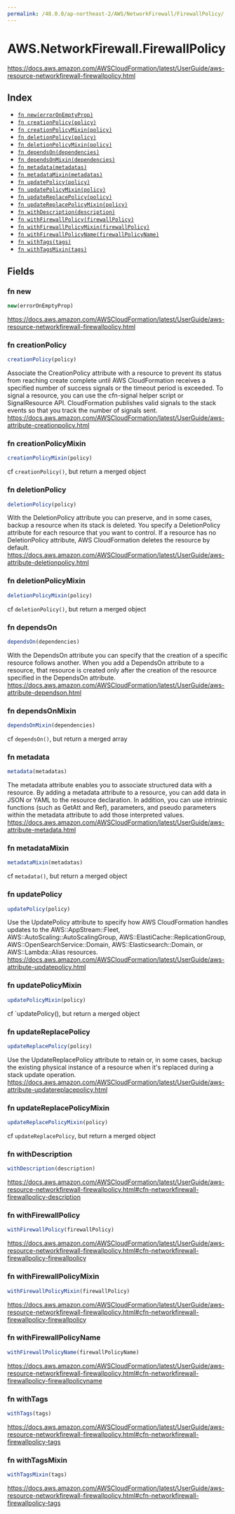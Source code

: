 ```yaml
---
permalink: /48.0.0/ap-northeast-2/AWS/NetworkFirewall/FirewallPolicy/
---
```


# AWS.NetworkFirewall.FirewallPolicy

https://docs.aws.amazon.com/AWSCloudFormation/latest/UserGuide/aws-resource-networkfirewall-firewallpolicy.html

## Index

* [`fn new(errorOnEmptyProp)`](#fn-new)
* [`fn creationPolicy(policy)`](#fn-creationpolicy)
* [`fn creationPolicyMixin(policy)`](#fn-creationpolicymixin)
* [`fn deletionPolicy(policy)`](#fn-deletionpolicy)
* [`fn deletionPolicyMixin(policy)`](#fn-deletionpolicymixin)
* [`fn dependsOn(dependencies)`](#fn-dependson)
* [`fn dependsOnMixin(dependencies)`](#fn-dependsonmixin)
* [`fn metadata(metadatas)`](#fn-metadata)
* [`fn metadataMixin(metadatas)`](#fn-metadatamixin)
* [`fn updatePolicy(policy)`](#fn-updatepolicy)
* [`fn updatePolicyMixin(policy)`](#fn-updatepolicymixin)
* [`fn updateReplacePolicy(policy)`](#fn-updatereplacepolicy)
* [`fn updateReplacePolicyMixin(policy)`](#fn-updatereplacepolicymixin)
* [`fn withDescription(description)`](#fn-withdescription)
* [`fn withFirewallPolicy(firewallPolicy)`](#fn-withfirewallpolicy)
* [`fn withFirewallPolicyMixin(firewallPolicy)`](#fn-withfirewallpolicymixin)
* [`fn withFirewallPolicyName(firewallPolicyName)`](#fn-withfirewallpolicyname)
* [`fn withTags(tags)`](#fn-withtags)
* [`fn withTagsMixin(tags)`](#fn-withtagsmixin)

## Fields

### fn new

```ts
new(errorOnEmptyProp)
```

https://docs.aws.amazon.com/AWSCloudFormation/latest/UserGuide/aws-resource-networkfirewall-firewallpolicy.html

### fn creationPolicy

```ts
creationPolicy(policy)
```

Associate the CreationPolicy attribute with a resource to prevent its status from reaching create complete until AWS CloudFormation receives a specified number of success signals or the timeout period is exceeded. To signal a resource, you can use the cfn-signal helper script or SignalResource API. CloudFormation publishes valid signals to the stack events so that you track the number of signals sent. 
https://docs.aws.amazon.com/AWSCloudFormation/latest/UserGuide/aws-attribute-creationpolicy.html

### fn creationPolicyMixin

```ts
creationPolicyMixin(policy)
```

cf `creationPolicy()`, but return a merged object

### fn deletionPolicy

```ts
deletionPolicy(policy)
```

With the DeletionPolicy attribute you can preserve, and in some cases, backup a resource when its stack is deleted. You specify a DeletionPolicy attribute for each resource that you want to control. If a resource has no DeletionPolicy attribute, AWS CloudFormation deletes the resource by default. 
https://docs.aws.amazon.com/AWSCloudFormation/latest/UserGuide/aws-attribute-deletionpolicy.html

### fn deletionPolicyMixin

```ts
deletionPolicyMixin(policy)
```

cf `deletionPolicy()`, but return a merged object

### fn dependsOn

```ts
dependsOn(dependencies)
```

With the DependsOn attribute you can specify that the creation of a specific resource follows another. When you add a DependsOn attribute to a resource, that resource is created only after the creation of the resource specified in the DependsOn attribute. 
https://docs.aws.amazon.com/AWSCloudFormation/latest/UserGuide/aws-attribute-dependson.html

### fn dependsOnMixin

```ts
dependsOnMixin(dependencies)
```

cf `dependsOn()`, but return a merged array

### fn metadata

```ts
metadata(metadatas)
```

The metadata attribute enables you to associate structured data with a resource. By adding a metadata attribute to a resource, you can add data in JSON or YAML to the resource declaration. In addition, you can use intrinsic functions (such as GetAtt and Ref), parameters, and pseudo parameters within the metadata attribute to add those interpreted values. 
https://docs.aws.amazon.com/AWSCloudFormation/latest/UserGuide/aws-attribute-metadata.html

### fn metadataMixin

```ts
metadataMixin(metadatas)
```

cf `metadata()`, but return a merged object

### fn updatePolicy

```ts
updatePolicy(policy)
```

Use the UpdatePolicy attribute to specify how AWS CloudFormation handles updates to the AWS::AppStream::Fleet, AWS::AutoScaling::AutoScalingGroup, AWS::ElastiCache::ReplicationGroup, AWS::OpenSearchService::Domain, AWS::Elasticsearch::Domain, or AWS::Lambda::Alias resources. 
https://docs.aws.amazon.com/AWSCloudFormation/latest/UserGuide/aws-attribute-updatepolicy.html

### fn updatePolicyMixin

```ts
updatePolicyMixin(policy)
```

cf `updatePolicy(), but return a merged object

### fn updateReplacePolicy

```ts
updateReplacePolicy(policy)
```

Use the UpdateReplacePolicy attribute to retain or, in some cases, backup the existing physical instance of a resource when it's replaced during a stack update operation. 
https://docs.aws.amazon.com/AWSCloudFormation/latest/UserGuide/aws-attribute-updatereplacepolicy.html

### fn updateReplacePolicyMixin

```ts
updateReplacePolicyMixin(policy)
```

cf `updateReplacePolicy`, but return a merged object

### fn withDescription

```ts
withDescription(description)
```

https://docs.aws.amazon.com/AWSCloudFormation/latest/UserGuide/aws-resource-networkfirewall-firewallpolicy.html#cfn-networkfirewall-firewallpolicy-description

### fn withFirewallPolicy

```ts
withFirewallPolicy(firewallPolicy)
```

https://docs.aws.amazon.com/AWSCloudFormation/latest/UserGuide/aws-resource-networkfirewall-firewallpolicy.html#cfn-networkfirewall-firewallpolicy-firewallpolicy

### fn withFirewallPolicyMixin

```ts
withFirewallPolicyMixin(firewallPolicy)
```

https://docs.aws.amazon.com/AWSCloudFormation/latest/UserGuide/aws-resource-networkfirewall-firewallpolicy.html#cfn-networkfirewall-firewallpolicy-firewallpolicy

### fn withFirewallPolicyName

```ts
withFirewallPolicyName(firewallPolicyName)
```

https://docs.aws.amazon.com/AWSCloudFormation/latest/UserGuide/aws-resource-networkfirewall-firewallpolicy.html#cfn-networkfirewall-firewallpolicy-firewallpolicyname

### fn withTags

```ts
withTags(tags)
```

https://docs.aws.amazon.com/AWSCloudFormation/latest/UserGuide/aws-resource-networkfirewall-firewallpolicy.html#cfn-networkfirewall-firewallpolicy-tags

### fn withTagsMixin

```ts
withTagsMixin(tags)
```

https://docs.aws.amazon.com/AWSCloudFormation/latest/UserGuide/aws-resource-networkfirewall-firewallpolicy.html#cfn-networkfirewall-firewallpolicy-tags